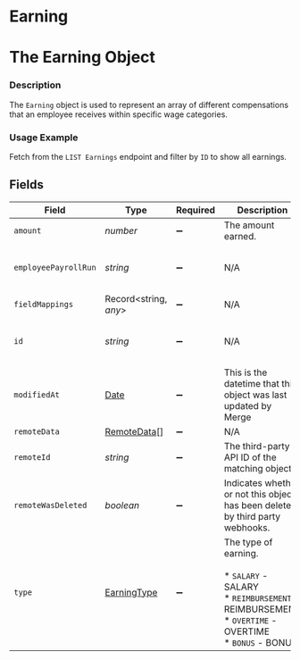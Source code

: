 # Earning

# The Earning Object
### Description
The `Earning` object is used to represent an array of different compensations that an employee receives within specific wage categories.

### Usage Example
Fetch from the `LIST Earnings` endpoint and filter by `ID` to show all earnings.


## Fields

| Field                                                                                                                 | Type                                                                                                                  | Required                                                                                                              | Description                                                                                                           | Example                                                                                                               |
| --------------------------------------------------------------------------------------------------------------------- | --------------------------------------------------------------------------------------------------------------------- | --------------------------------------------------------------------------------------------------------------------- | --------------------------------------------------------------------------------------------------------------------- | --------------------------------------------------------------------------------------------------------------------- |
| `amount`                                                                                                              | *number*                                                                                                              | :heavy_minus_sign:                                                                                                    | The amount earned.                                                                                                    | 1002.34                                                                                                               |
| `employeePayrollRun`                                                                                                  | *string*                                                                                                              | :heavy_minus_sign:                                                                                                    | N/A                                                                                                                   | 35347df1-95e7-46e2-93cc-66f1191edca5                                                                                  |
| `fieldMappings`                                                                                                       | Record<string, *any*>                                                                                                 | :heavy_minus_sign:                                                                                                    | N/A                                                                                                                   | [object Object]                                                                                                       |
| `id`                                                                                                                  | *string*                                                                                                              | :heavy_minus_sign:                                                                                                    | N/A                                                                                                                   | babbced6-3a81-4775-8da2-490dc6385259                                                                                  |
| `modifiedAt`                                                                                                          | [Date](https://developer.mozilla.org/en-US/docs/Web/JavaScript/Reference/Global_Objects/Date)                         | :heavy_minus_sign:                                                                                                    | This is the datetime that this object was last updated by Merge                                                       | 2021-10-16T00:00:00Z                                                                                                  |
| `remoteData`                                                                                                          | [RemoteData](../../models/shared/remotedata.md)[]                                                                     | :heavy_minus_sign:                                                                                                    | N/A                                                                                                                   |                                                                                                                       |
| `remoteId`                                                                                                            | *string*                                                                                                              | :heavy_minus_sign:                                                                                                    | The third-party API ID of the matching object.                                                                        | 52802                                                                                                                 |
| `remoteWasDeleted`                                                                                                    | *boolean*                                                                                                             | :heavy_minus_sign:                                                                                                    | Indicates whether or not this object has been deleted by third party webhooks.                                        |                                                                                                                       |
| `type`                                                                                                                | [EarningType](../../models/shared/earningtype.md)                                                                     | :heavy_minus_sign:                                                                                                    | The type of earning.<br/><br/>* `SALARY` - SALARY<br/>* `REIMBURSEMENT` - REIMBURSEMENT<br/>* `OVERTIME` - OVERTIME<br/>* `BONUS` - BONUS | SALARY                                                                                                                |